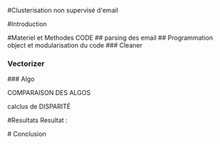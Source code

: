 #Clusterisation non supervisé d'email


#Introduction


#Materiel et Methodes
CODE
## parsing des email
## Programmation object et modularisation du code
### Cleaner
### Vectorizer
### Algo

COMPARAISON DES ALGOS

calclus de DISPARITÉ


#Resultats
Resultat :



# Conclusion
